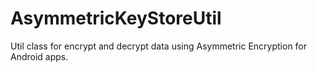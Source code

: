 # AsymmetricKeyStoreUtil
Util class for encrypt and decrypt data using Asymmetric Encryption for Android apps.
